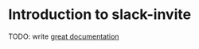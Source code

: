 # Introduction to slack-invite

TODO: write [great documentation](http://jacobian.org/writing/what-to-write/)
